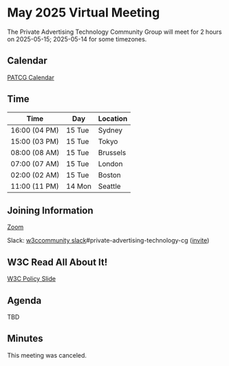 # May 2025 Virtual Meeting

The Private Advertising Technology Community Group will meet for 2 hours on 2025-05-15; 2025-05-14 for some timezones.

## Calendar

[PATCG Calendar](https://www.w3.org/groups/cg/patcg/calendar/)

## Time

| Time          | Day    | Location      |
| ------------- | ------ | ------------- |
| 16:00 (04 PM) | 15 Tue | Sydney        |
| 15:00 (03 PM) | 15 Tue | Tokyo         |
| 08:00 (08 AM) | 15 Tue | Brussels      |
| 07:00 (07 AM) | 15 Tue | London        |
| 02:00 (02 AM) | 15 Tue | Boston        |
| 11:00 (11 PM) | 14 Mon | Seattle       |

## Joining Information

[Zoom](https://w3c.zoom.us/j/82659868398?pwd=R2wyMlVzVGcwcmZJb1BpZmdDc2crUT09)

Slack: [w3ccommunity slack](https://w3ccommunity.slack.com/)#private-advertising-technology-cg ([invite](https://www.w3.org/slack-w3ccommunity-invite))
  
## W3C Read All About It!

[W3C Policy Slide](https://github.com/patcg/meetings/blob/main/W3C%20Read%20All%20About%20It!.pdf)

## Agenda

TBD

## Minutes

This meeting was canceled.
